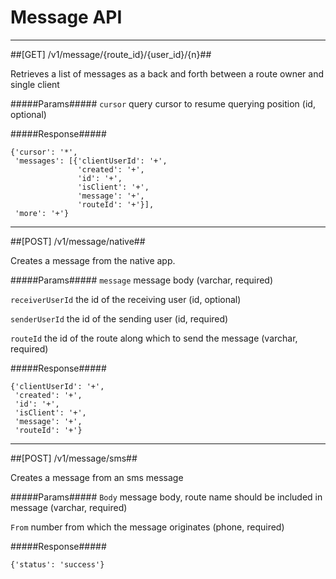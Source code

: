 # Message API 

------------
##[GET] /v1/message/{route_id}/{user_id}/{n}##

Retrieves a list of messages as a back and forth between a route owner and single client

#####Params#####
`cursor` query cursor to resume querying position (id, optional)

#####Response#####

~~~~
{'cursor': '*',
 'messages': [{'clientUserId': '+',
               'created': '+',
               'id': '+',
               'isClient': '+',
               'message': '+',
               'routeId': '+'}],
 'more': '+'}
~~~~

------------
##[POST] /v1/message/native##

Creates a message from the native app.

#####Params#####
`message` message body (varchar, required)

`receiverUserId` the id of the receiving user (id, optional)

`senderUserId` the id of the sending user (id, required)

`routeId` the id of the route along which to send the message (varchar, required)

#####Response#####

~~~~
{'clientUserId': '+',
 'created': '+',
 'id': '+',
 'isClient': '+',
 'message': '+',
 'routeId': '+'}
~~~~

------------
##[POST] /v1/message/sms##

Creates a message from an sms message

#####Params#####
`Body` message body, route name should be included in message (varchar, required)

`From` number from which the message originates (phone, required)

#####Response#####

~~~~
{'status': 'success'}
~~~~

